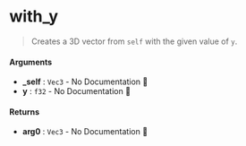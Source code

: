 # with\_y

>  Creates a 3D vector from `self` with the given value of `y`.

#### Arguments

- **\_self** : `Vec3` \- No Documentation 🚧
- **y** : `f32` \- No Documentation 🚧

#### Returns

- **arg0** : `Vec3` \- No Documentation 🚧
